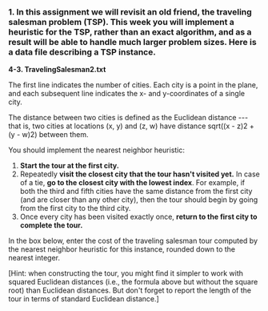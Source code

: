 ### 1. In this assignment we will revisit an old friend, the traveling salesman problem (TSP). This week you will implement a heuristic for the TSP, rather than an exact algorithm, and as a result will be able to handle much larger problem sizes. Here is a data file describing a TSP instance.

**4-3. TravelingSalesman2.txt**

The first line indicates the number of cities. Each city is a point in the plane, and each subsequent line indicates the x- and y-coordinates of a single city.

The distance between two cities is defined as the Euclidean distance --- that is, two cities at locations (x, y) and (z, w) have distance sqrt((x - z)2 + (y - w)2) between them.

You should implement the nearest neighbor heuristic:
1. **Start the tour at the first city.**
2. Repeatedly **visit the closest city that the tour hasn't visited yet.** In case of a tie, **go to the closest city with the lowest index**. For example, if both the third and fifth cities have the same distance from the first city (and are closer than any other city), then the tour should begin by going from the first city to the third city.
3. Once every city has been visited exactly once, **return to the first city to complete the tour.**

In the box below, enter the cost of the traveling salesman tour computed by the nearest neighbor heuristic for this instance, rounded down to the nearest integer.

[Hint: when constructing the tour, you might find it simpler to work with squared Euclidean distances (i.e., the formula above but without the square root) than Euclidean distances. But don't forget to report the length of the tour in terms of standard Euclidean distance.]